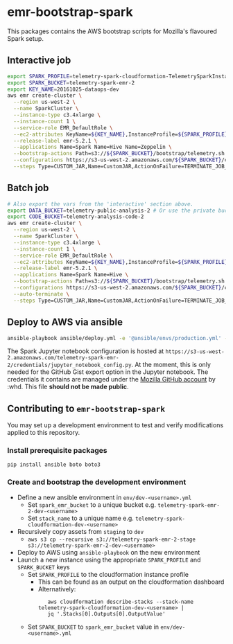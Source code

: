 emr-bootstrap-spark
===================

This packages contains the AWS bootstrap scripts for Mozilla's flavoured Spark setup.

## Interactive job
```bash
export SPARK_PROFILE=telemetry-spark-cloudformation-TelemetrySparkInstanceProfile-1SATUBVEXG7E3
export SPARK_BUCKET=telemetry-spark-emr-2
export KEY_NAME=20161025-dataops-dev
aws emr create-cluster \
  --region us-west-2 \
  --name SparkCluster \
  --instance-type c3.4xlarge \
  --instance-count 1 \
  --service-role EMR_DefaultRole \
  --ec2-attributes KeyName=${KEY_NAME},InstanceProfile=${SPARK_PROFILE} \
  --release-label emr-5.2.1 \
  --applications Name=Spark Name=Hive Name=Zeppelin \
  --bootstrap-actions Path=s3://${SPARK_BUCKET}/bootstrap/telemetry.sh \
  --configurations https://s3-us-west-2.amazonaws.com/${SPARK_BUCKET}/configuration/configuration.json \
  --steps Type=CUSTOM_JAR,Name=CustomJAR,ActionOnFailure=TERMINATE_JOB_FLOW,Jar=s3://us-west-2.elasticmapreduce/libs/script-runner/script-runner.jar,Args=\["s3://${SPARK_BUCKET}/steps/zeppelin/zeppelin.sh"\]
```

## Batch job
```bash
# Also export the vars from the 'interactive' section above.
export DATA_BUCKET=telemetry-public-analysis-2 # Or use the private bucket.
export CODE_BUCKET=telemetry-analysis-code-2
aws emr create-cluster \
  --region us-west-2 \
  --name SparkCluster \
  --instance-type c3.4xlarge \
  --instance-count 1 \
  --service-role EMR_DefaultRole \
  --ec2-attributes KeyName=${KEY_NAME},InstanceProfile=${SPARK_PROFILE} \
  --release-label emr-5.2.1 \
  --applications Name=Spark Name=Hive \
  --bootstrap-actions Path=s3://${SPARK_BUCKET}/bootstrap/telemetry.sh \
  --configurations https://s3-us-west-2.amazonaws.com/${SPARK_BUCKET}/configuration/configuration.json \
  --auto-terminate \
  --steps Type=CUSTOM_JAR,Name=CustomJAR,ActionOnFailure=TERMINATE_JOB_FLOW,Jar=s3://us-west-2.elasticmapreduce/libs/script-runner/script-runner.jar,Args=\["s3://${SPARK_BUCKET}/steps/batch.sh","--job-name","foo","--notebook","s3://${CODE_BUCKET}/jobs/foo/Telemetry Hello World.ipynb","--data-bucket","${DATA_BUCKET}"\]
```

## Deploy to AWS via ansible
```bash
ansible-playbook ansible/deploy.yml -e '@ansible/envs/production.yml' -i ansible/inventory
```

The Spark Jupyter notebook configuration is hosted at `https://s3-us-west-2.amazonaws.com/telemetry-spark-emr-2/credentials/jupyter_notebook_config.py`. At the moment, this is only needed for the GitHub Gist export option in the Jupyter notebook. The credentials it contains are managed under the [Mozilla GitHub account](https://github.com/mozilla/) by :whd. This file **should not be made public**.


## Contributing to `emr-bootstrap-spark`

You may set up a development environment to test and verify modifications applied to this repository.

### Install prerequisite packages
```
pip install ansible boto boto3
```

### Create and bootstrap the development environment
* Define a new ansible environment in `env/dev-<username>.yml`
    * Set `spark_emr_bucket` to a unique bucket e.g. `telemetry-spark-emr-2-dev-<username>`
    * Set `stack_name` to a unique name e.g. `telemetry-spark-cloudformation-dev-<username>`
* Recursively copy assets from `staging` to `dev`
    * `aws s3 cp --recursive s3://telemetry-spark-emr-2-stage s3://telemetry-spark-emr-2-dev-<username>`
* Deploy to AWS using `ansible-playbook` on the new environment
* Launch a new instance using the appropriate `SPARK_PROFILE` and `SPARK_BUCKET` keys
    * Set `SPARK_PROFILE` to the cloudformation instance profile
        * This can be found as an output on the cloudformation dashboard
        * Alternatively:
            ```
               aws cloudformation describe-stacks --stack-name telemetry-spark-cloudformation-dev-<username> |
               jq '.Stacks[0].Outputs[0].OutputValue'
            ```
    * Set `SPARK_BUCKET` to `spark_emr_bucket` value in `env/dev-<username>.yml`
